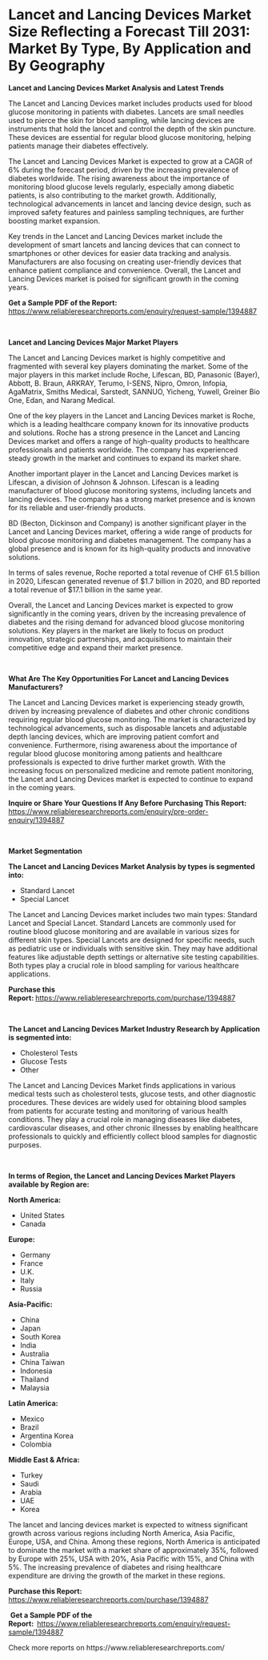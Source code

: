 <p><h1>Lancet and Lancing Devices Market Size Reflecting a Forecast Till 2031: Market By Type, By Application and By Geography</h1></p><p><strong>Lancet and Lancing Devices Market Analysis and Latest Trends</strong></p>
<p><p>The Lancet and Lancing Devices market includes products used for blood glucose monitoring in patients with diabetes. Lancets are small needles used to pierce the skin for blood sampling, while lancing devices are instruments that hold the lancet and control the depth of the skin puncture. These devices are essential for regular blood glucose monitoring, helping patients manage their diabetes effectively.</p><p>The Lancet and Lancing Devices Market is expected to grow at a CAGR of 6% during the forecast period, driven by the increasing prevalence of diabetes worldwide. The rising awareness about the importance of monitoring blood glucose levels regularly, especially among diabetic patients, is also contributing to the market growth. Additionally, technological advancements in lancet and lancing device design, such as improved safety features and painless sampling techniques, are further boosting market expansion.</p><p>Key trends in the Lancet and Lancing Devices market include the development of smart lancets and lancing devices that can connect to smartphones or other devices for easier data tracking and analysis. Manufacturers are also focusing on creating user-friendly devices that enhance patient compliance and convenience. Overall, the Lancet and Lancing Devices market is poised for significant growth in the coming years.</p></p>
<p><strong>Get a Sample PDF of the Report:&nbsp;</strong> <a href="https://www.reliableresearchreports.com/enquiry/request-sample/1394887">https://www.reliableresearchreports.com/enquiry/request-sample/1394887</a></p>
<p>&nbsp;</p>
<p><strong>Lancet and Lancing Devices Major Market Players</strong></p>
<p><p>The Lancet and Lancing Devices market is highly competitive and fragmented with several key players dominating the market. Some of the major players in this market include Roche, Lifescan, BD, Panasonic (Bayer), Abbott, B. Braun, ARKRAY, Terumo, I-SENS, Nipro, Omron, Infopia, AgaMatrix, Smiths Medical, Sarstedt, SANNUO, Yicheng, Yuwell, Greiner Bio One, Edan, and Narang Medical.</p><p>One of the key players in the Lancet and Lancing Devices market is Roche, which is a leading healthcare company known for its innovative products and solutions. Roche has a strong presence in the Lancet and Lancing Devices market and offers a range of high-quality products to healthcare professionals and patients worldwide. The company has experienced steady growth in the market and continues to expand its market share.</p><p>Another important player in the Lancet and Lancing Devices market is Lifescan, a division of Johnson & Johnson. Lifescan is a leading manufacturer of blood glucose monitoring systems, including lancets and lancing devices. The company has a strong market presence and is known for its reliable and user-friendly products.</p><p>BD (Becton, Dickinson and Company) is another significant player in the Lancet and Lancing Devices market, offering a wide range of products for blood glucose monitoring and diabetes management. The company has a global presence and is known for its high-quality products and innovative solutions.</p><p>In terms of sales revenue, Roche reported a total revenue of CHF 61.5 billion in 2020, Lifescan generated revenue of $1.7 billion in 2020, and BD reported a total revenue of $17.1 billion in the same year.</p><p>Overall, the Lancet and Lancing Devices market is expected to grow significantly in the coming years, driven by the increasing prevalence of diabetes and the rising demand for advanced blood glucose monitoring solutions. Key players in the market are likely to focus on product innovation, strategic partnerships, and acquisitions to maintain their competitive edge and expand their market presence.</p></p>
<p>&nbsp;</p>
<p><strong>What Are The Key Opportunities For Lancet and Lancing Devices Manufacturers?</strong></p>
<p><p>The Lancet and Lancing Devices market is experiencing steady growth, driven by increasing prevalence of diabetes and other chronic conditions requiring regular blood glucose monitoring. The market is characterized by technological advancements, such as disposable lancets and adjustable depth lancing devices, which are improving patient comfort and convenience. Furthermore, rising awareness about the importance of regular blood glucose monitoring among patients and healthcare professionals is expected to drive further market growth. With the increasing focus on personalized medicine and remote patient monitoring, the Lancet and Lancing Devices market is expected to continue to expand in the coming years.</p></p>
<p><strong>Inquire or Share Your Questions If Any Before Purchasing This Report:</strong> <a href="https://www.reliableresearchreports.com/enquiry/pre-order-enquiry/1394887">https://www.reliableresearchreports.com/enquiry/pre-order-enquiry/1394887</a></p>
<p>&nbsp;</p>
<p><strong>Market Segmentation</strong></p>
<p><strong>The Lancet and Lancing Devices Market Analysis by types is segmented into:</strong></p>
<p><ul><li>Standard Lancet</li><li>Special Lancet</li></ul></p>
<p><p>The Lancet and Lancing Devices market includes two main types: Standard Lancet and Special Lancet. Standard Lancets are commonly used for routine blood glucose monitoring and are available in various sizes for different skin types. Special Lancets are designed for specific needs, such as pediatric use or individuals with sensitive skin. They may have additional features like adjustable depth settings or alternative site testing capabilities. Both types play a crucial role in blood sampling for various healthcare applications.</p></p>
<p><strong>Purchase this Report:&nbsp;</strong><a href="https://www.reliableresearchreports.com/purchase/1394887">https://www.reliableresearchreports.com/purchase/1394887</a></p>
<p>&nbsp;</p>
<p><strong>The Lancet and Lancing Devices Market Industry Research by Application is segmented into:</strong></p>
<p><ul><li>Cholesterol Tests</li><li>Glucose Tests</li><li>Other</li></ul></p>
<p><p>The Lancet and Lancing Devices Market finds applications in various medical tests such as cholesterol tests, glucose tests, and other diagnostic procedures. These devices are widely used for obtaining blood samples from patients for accurate testing and monitoring of various health conditions. They play a crucial role in managing diseases like diabetes, cardiovascular diseases, and other chronic illnesses by enabling healthcare professionals to quickly and efficiently collect blood samples for diagnostic purposes.</p></p>
<p>&nbsp;</p>
<p><strong>In terms of Region, the Lancet and Lancing Devices Market Players available by Region are:</strong></p>
<p>
    <p> <strong> North America: </strong>
        <ul>
            <li>United States</li>
            <li>Canada</li>
        </ul>
        </p> 
    <p> <strong> Europe: </strong>
        <ul>
            <li>Germany</li>
            <li>France</li>
            <li>U.K.</li>
            <li>Italy</li>
            <li>Russia</li>
        </ul>
        </p> 
    <p> <strong> Asia-Pacific: </strong>
        <ul>
            <li>China</li>
            <li>Japan</li>
            <li>South Korea</li>
            <li>India</li>
            <li>Australia</li>
            <li>China Taiwan</li>
            <li>Indonesia</li>
            <li>Thailand</li>
            <li>Malaysia</li>
        </ul>
        </p> 
    <p> <strong> Latin America: </strong>
        <ul>
            <li>Mexico</li>
            <li>Brazil</li>
            <li>Argentina Korea</li>
            <li>Colombia</li>
        </ul>
        </p> 
    <p> <strong> Middle East & Africa: </strong>
        <ul>
            <li>Turkey</li>
            <li>Saudi</li>
            <li>Arabia</li>
            <li>UAE</li>
            <li>Korea</li>
        </ul>
    </p>
    </p>
<p><p>The lancet and lancing devices market is expected to witness significant growth across various regions including North America, Asia Pacific, Europe, USA, and China. Among these regions, North America is anticipated to dominate the market with a market share of approximately 35%, followed by Europe with 25%, USA with 20%, Asia Pacific with 15%, and China with 5%. The increasing prevalence of diabetes and rising healthcare expenditure are driving the growth of the market in these regions.</p></p>
<p><strong>Purchase this Report: </strong><a href="https://www.reliableresearchreports.com/purchase/1394887">https://www.reliableresearchreports.com/purchase/1394887</a></p>
<p>&nbsp;<strong>Get a Sample PDF of the Report:&nbsp;&nbsp;</strong><a href="https://www.reliableresearchreports.com/enquiry/request-sample/1394887">https://www.reliableresearchreports.com/enquiry/request-sample/1394887</a></p>
<p><strong></strong></p>
<p>Check more reports on https://www.reliableresearchreports.com/</p>